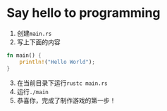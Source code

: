 # Say hello to programming

1. 创建`main.rs`
2. 写上下面的内容

```rust
fn main() {
    println!("Hello World");
}
```

3. 在当前目录下运行`rustc main.rs`
4. 运行`./main`
5. 恭喜你，完成了制作游戏的第一步！
